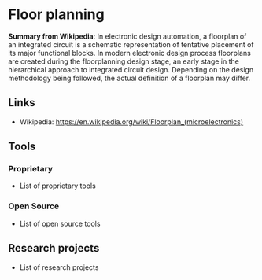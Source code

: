# Floor planning
**Summary from Wikipedia**: 
In electronic design automation, a floorplan of an integrated circuit is a schematic representation of tentative placement of its major functional blocks.
In modern electronic design process floorplans are created during the floorplanning design stage, an early stage in the hierarchical approach to integrated circuit design.
Depending on the design methodology being followed, the actual definition of a floorplan may differ.

## Links
- Wikipedia: https://en.wikipedia.org/wiki/Floorplan_(microelectronics)

## Tools

### Proprietary
- List of proprietary tools

### Open Source
- List of open source tools

## Research projects
- List of research projects
